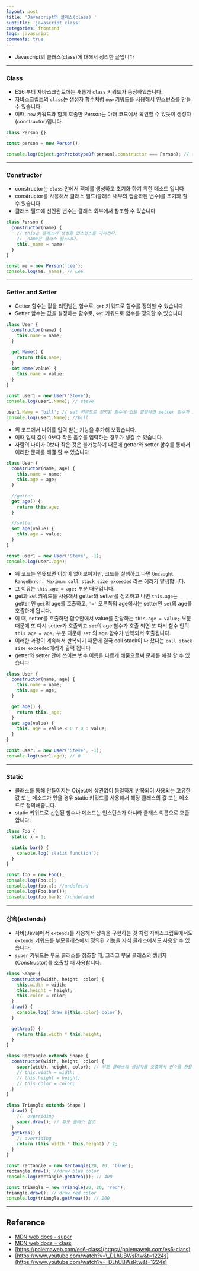 ```yaml
---
layout: post
title: 'Javascript의 클래스(class) '
subtitle: 'javascript class'
categories: frontend
tags: javascript
comments: true
---
```


- Javascript의 클래스(class)에 대해서 정리한 글입니다

---

### Class

- ES6 부터 자바스크립트에는 새롭게 `class` 키워드가 등장하였습니다.
- 자바스크립트의 `class`는 생성자 함수처럼 `new` 키워드를 사용해서 인스턴스를 만들 수 있습니다
- 이때, `new` 키워드와 함께 호출한 Person는 아래 코드에서 확인할 수 있듯이 생성자(constructor)입니다.

```javascript
class Person {}

const person = new Person();

console.log(Object.getPrototypeOf(person).constructor === Person); // true
```

---

### Constructor

- constructor는 `class` 안에서 객체를 생성하고 초기화 하기 위한 메소드 입니다
- constructor를 사용해서 클래스 필드(클래스 내부의 캡슐화된 변수)를 초기화 할 수 있습니다
- 클래스 필드에 선언된 변수는 클래스 외부에서 참조할 수 있습니다

```javascript
class Person {
  constructor(name) {
    // this는 클래스가 생성할 인스턴스를 가리킨다.
    // _name은 클래스 필드이다.
    this._name = name;
  }
}

const me = new Person('Lee');
console.log(me._name); // Lee
```

---

### Getter and Setter

- Getter 함수는 값을 리턴받는 함수로, `get` 키워드로 함수를 정의할 수 있습니다
- Setter 함수는 값을 설정하는 함수로, `set` 키워드로 함수를 정의할 수 있습니다

```javascript
class User {
  constructor(name) {
    this.name = name;
  }

  get Name() {
    return this.name;
  }
  set Name(value) {
    this.name = value;
  }
}

const user1 = new User('Steve');
console.log(user1.Name); // steve

user1.Name = 'bill'; // set 키워드로 정의된 함수에 값을 할당하면 setter 함수가 호출된다
console.log(user1.Name); //bill
```

- 위 코드에서 나이를 입력 받는 기능을 추가해 보겠습니다.
- 이때 입력 값이 0보다 작은 음수를 입력하는 경우가 생길 수 있습니다.
- 사람의 나이가 0보다 작은 것은 불가능하기 때문에 getter와 setter 함수를 통해서 이러한 문제를 해결 할 수 있습니다

```javascript
class User {
  constructor(name, age) {
    this.name = name;
    this.age = age;
  }

  //getter
  get age() {
    return this.age;
  }

  //setter
  set age(value) {
    this.age = value;
  }
}

const user1 = new User('Steve', -1);
console.log(user1.age);
```

- 위 코드는 언뜻보면 이상이 없어보이지만, 코드를 실행하고 나면 `Uncaught RangeError: Maximum call stack size exceeded` 라는 에러가 발생합니다.
- 그 이유는 `this.age = age;` 부분 때문입니다.
- get과 set 키워드를 사용해서 getter와 setter를 정의하고 나면 `this.age`는 getter 인 `get`의 age를 호출하고, `'='` 오른쪽의 age에서는 setter인 `set`의 age를 호출하게 됩니다.
- 이 때, setter를 호출하면 함수안에서 value를 할당하는 `this.age = value;` 부분 때문에 또 다시 setter가 호출되고 `set`의 age 함수가 호출 되면 또 다시 함수 안의 `this.age = age;` 부분 때문에 `set` 의 age 함수가 반복되서 호출됩니다.
- 이러한 과정이 계속해서 반복되기 때문에 결국 call stack이 다 찼다는 `call stack size exceeded`에러가 출력 됩니다
- getter와 setter 안에 쓰이는 변수 이름을 다르게 해줌으로써 문제를 해결 할 수 있습니다

```javascript
class User {
  constructor(name, age) {
    this.name = name;
    this.age = age;
  }

  get age() {
    return this._age;
  }
  set age(value) {
    this._age = value < 0 ? 0 : value;
  }
}

const user1 = new User('Steve', -1);
console.log(user1.age); // 0
```

---

### Static

- 클래스를 통해 만들어지는 Object에 상관없이 동일하게 반복되어 사용되는 고유한 값 또는 메소드가 있을 경우 static 키워드를 사용해서 해당 클래스의 값 또는 메소드로 정의해줍니다.
- static 키워드로 선언된 함수나 메소드는 인스턴스가 아니라 클래스 이름으로 호출합니다.

```javascript
class Foo {
  static x = 1;

  static bar() {
    console.log('static function');
  }
}

const foo = new Foo();
console.log(Foo.x);
console.log(foo.x); //undefeind
console.log(Foo.bar());
console.log(foo.bar); //undefeind
```

---

### 상속(extends)

- 자바(Java)에서 `extends`를 사용해서 상속을 구현하는 것 처럼 자바스크립트에서도 `extends` 키워드를 부모클래스에서 정의된 기능을 자식 클래스에서도 사용할 수 있습니다.
- `super` 키워드는 부모 클래스를 참조할 때, 그리고 부모 클래스의 생성자(Constructor)를 호출할 때 사용합니다.

```javascript
class Shape {
  constructor(width, height, color) {
    this.width = width;
    this.height = height;
    this.color = color;
  }
  draw() {
    console.log(`draw ${this.color} color`);
  }

  getArea() {
    return this.width * this.height;
  }
}

class Rectangle extends Shape {
  constructor(width, height, color) {
    super(width, height, color); // 부모 클래스의 생성자를 호출해서 인수를 전달한다
    // this.width = width;
    // this.height = height;
    // this.color = color;
  }
}

class Triangle extends Shape {
  draw() {
    //  overriding
    super.draw(); // 부모 클래스 참조
  }
  getArea() {
    // overriding
    return (this.width * this.height) / 2;
  }
}

const rectangle = new Rectangle(20, 20, 'blue');
rectangle.draw(); //draw blue color
console.log(rectangle.getArea()); // 400

const triangle = new Triangle(20, 20, 'red');
triangle.draw(); // draw red color
console.log(triangle.getArea()); // 200
```

---

## Reference

- [MDN web docs - super](https://developer.mozilla.org/ko/docs/Web/JavaScript/Reference/Operators/super)
- [MDN web docs = class](https://developer.mozilla.org/ko/docs/Web/JavaScript/Reference/Classes)
- [https://poiemaweb.com/es6-class](https://poiemaweb.com/es6-class)
- [https://www.youtube.com/watch?v=\_DLhUBWsRtw&t=1224s](https://www.youtube.com/watch?v=_DLhUBWsRtw&t=1224s)
